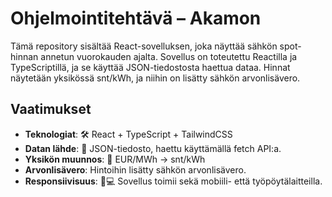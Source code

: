 # Ohjelmointitehtävä – Akamon

Tämä repository sisältää React-sovelluksen, joka näyttää sähkön spot-hinnan annetun vuorokauden ajalta. Sovellus on toteutettu Reactilla ja TypeScriptillä, ja se käyttää JSON-tiedostosta haettua dataa. Hinnat näytetään yksikössä snt/kWh, ja niihin on lisätty sähkön arvonlisävero.

## Vaatimukset

- **Teknologiat**: 🛠️ React + TypeScript + TailwindCSS
- **Datan lähde**: 📂 JSON-tiedosto, haettu käyttämällä fetch API:a.
- **Yksikön muunnos**: 💱 EUR/MWh → snt/kWh
- **Arvonlisävero**: Hintoihin lisätty sähkön arvonlisävero.
- **Responsiivisuus**: 📱💻 Sovellus toimii sekä mobiili- että työpöytälaitteilla.
